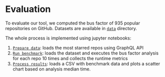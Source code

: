 # Evaluation

To evaluate our tool, we computed the bus factor of 935 popular repositories on GitHub.
Datasets are available in [`data`](./data) directory.

The whole process is implemented using jupyter notebooks:
1. [`Prepare data`](Prepare%20data.ipynb): loads the most starred repos using GraphQL API
2. [`Run benchmark`](Run%20benchmark.ipynb): loads the dataset and executes the bus factor analysis for each repo 10 times and collects the runtime metrics
3. [`Process results`](Process%20results.ipynb): loads a CSV with benchmark data and plots a scatter chart based on analysis median time.

